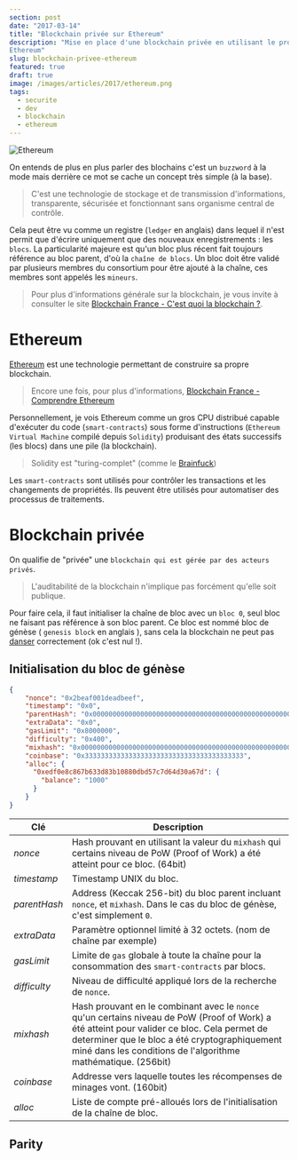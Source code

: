 ```yaml
---
section: post
date: "2017-03-14"
title: "Blockchain privée sur Ethereum"
description: "Mise en place d'une blockchain privée en utilisant le protocole
Ethereum"
slug: blockchain-privee-ethereum
featured: true
draft: true
image: /images/articles/2017/ethereum.png
tags:
  - securite
  - dev
  - blockchain
  - ethereum
---
```


![Ethereum](/images/articles/2017/ethereum.png)

On entends de plus en plus parler des blochains c'est un `buzzword` à la mode
mais derrière ce mot se cache un concept très simple (à la base).

> C'est une technologie de stockage et de transmission d'informations, transparente,
  sécurisée et fonctionnant sans organisme central de contrôle.

Cela peut être vu comme un registre (`ledger` en anglais) dans lequel il n'est
permit que d'écrire uniquement que des nouveaux enregistrements : les `blocs`.
La particularité majeure est qu'un bloc plus récent fait toujours référence au
bloc parent, d'où la `chaîne de blocs`. Un bloc doit être validé par plusieurs
membres du consortium pour être ajouté à la chaîne, ces membres sont appelés les
`mineurs`.

> Pour plus d'informations générale sur la blockchain, je vous invite à
  consulter le site [Blockchain France - C'est quoi la blockchain ?](https://blockchainfrance.net/decouvrir-la-blockchain/c-est-quoi-la-blockchain/).

# Ethereum

[Ethereum](https://www.ethereum.org/) est une technologie permettant de
construire sa propre blockchain.

> Encore une fois, pour plus d'informations, [Blockchain France - Comprendre Ethereum](https://blockchainfrance.net/2016/03/04/comprendre-ethereum/)

Personnellement, je vois Ethereum comme un gros CPU distribué capable d'exécuter
du code (`smart-contracts`) sous forme d'instructions (`Ethereum Virtual Machine`
compilé depuis `Solidity`) produisant des états successifs (les blocs) dans une
pile (la blockchain).

> Solidity est "turing-complet" (comme le [Brainfuck](https://fr.wikipedia.org/wiki/Brainfuck))

Les `smart-contracts` sont utilisés pour contrôler les transactions et les
changements de propriétés. Ils peuvent être utilisés pour automatiser des
processus de traitements.

# Blockchain privée

On qualifie de "privée" une `blockchain qui est gérée par des acteurs privés`.

> L'auditabilité de la blockchain n'implique pas forcément qu'elle soit publique.

Pour faire cela, il faut initialiser la chaîne de bloc avec un `bloc 0`, seul
bloc ne faisant pas référence à son bloc parent. Ce bloc est nommé bloc de génèse
( `genesis block` en anglais ), sans cela la blockchain ne peut pas
[danser](https://www.youtube.com/watch?v=qOyF4hR5GoE) correctement (ok c'est nul !).

## Initialisation du bloc de génèse

```json
{
    "nonce": "0x2beaf001deadbeef",
    "timestamp": "0x0",
    "parentHash": "0x0000000000000000000000000000000000000000000000000000000000000000",
    "extraData": "0x0",
    "gasLimit": "0x8000000",
    "difficulty": "0x400",
    "mixhash": "0x0000000000000000000000000000000000000000000000000000000000000000",
    "coinbase": "0x3333333333333333333333333333333333333333",
    "alloc": {
      "0xedf0e8c867b633d83b10880dbd57c7d64d30a67d": {
        "balance": "1000"
      }
    }
}
```

| Clé          | Description |
| ------------ | ----------- |
| *nonce*      | Hash prouvant en utilisant la valeur du `mixhash` qui certains niveau de PoW (Proof of Work) a été atteint pour ce bloc. (64bit) |
| *timestamp*  | Timestamp UNIX du bloc. |
| *parentHash* | Address (Keccak 256-bit) du bloc parent incluant `nonce`, et `mixhash`. Dans le cas du bloc de génèse, c'est simplement `0`. |
| *extraData*  | Paramètre optionnel limité à 32 octets. (nom de chaîne par exemple) |
| *gasLimit*   | Limite de `gas` globale à toute la chaîne pour la consommation des `smart-contracts` par blocs. |
| *difficulty* | Niveau de difficulté appliqué lors de la recherche de `nonce`. |
| *mixhash*    | Hash prouvant en le combinant avec le `nonce` qu'un certains niveau de PoW (Proof of Work) a été atteint pour valider ce bloc. Cela permet de determiner que le bloc a été cryptographiquement miné dans les conditions de l'algorithme mathématique. (256bit)|
| *coinbase*   | Addresse vers laquelle toutes les récompenses de minages vont. (160bit) |
| *alloc*      | Liste de compte pré-alloués lors de l'initialisation de la chaîne de bloc. |

## Parity
